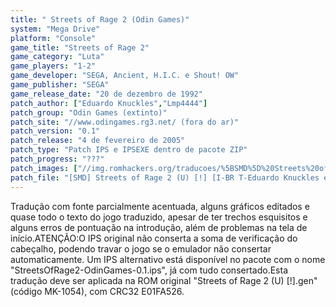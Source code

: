 ```yaml
---
title: " Streets of Rage 2 (Odin Games)"
system: "Mega Drive"
platform: "Console"
game_title: "Streets of Rage 2"
game_category: "Luta"
game_players: "1-2"
game_developer: "SEGA, Ancient, H.I.C. e Shout! OW"
game_publisher: "SEGA"
game_release_date: "20 de dezembro de 1992"
patch_author: ["Eduardo Knuckles","Lmp4444"]
patch_group: "Odin Games (extinto)"
patch_site: "//www.odingames.rg3.net/ (fora do ar)"
patch_version: "0.1"
patch_release: "4 de fevereiro de 2005"
patch_type: "Patch IPS e IPSEXE dentro de pacote ZIP"
patch_progress: "???"
patch_images: ["//img.romhackers.org/traducoes/%5BSMD%5D%20Streets%20of%20Rage%202%20-%20Odin%20Games%20-%201.png","//img.romhackers.org/traducoes/%5BSMD%5D%20Streets%20of%20Rage%202%20-%20Odin%20Games%20-%202.png","//img.romhackers.org/traducoes/%5BSMD%5D%20Streets%20of%20Rage%202%20-%20Odin%20Games%20-%203.png"]
patch_file: "[SMD] Streets of Rage 2 (U) [!] [I-BR T-Eduardo Knuckles e Lmp4444 G-Odin Games V-0.1 A-2005].zip"
---
```

Tradução com fonte parcialmente acentuada, alguns gráficos editados e quase todo o texto do jogo traduzido, apesar de ter trechos esquisitos e alguns erros de pontuação na introdução, além de problemas na tela de início.ATENÇÃO:O IPS original não conserta a soma de verificação do cabeçalho, podendo travar o jogo se o emulador não consertar automaticamente. Um IPS alternativo está disponível no pacote com o nome "StreetsOfRage2-OdinGames-0.1.ips", já com tudo consertado.Esta tradução deve ser aplicada na ROM original "Streets of Rage 2 (U) [!].gen" (código MK-1054), com CRC32 E01FA526.